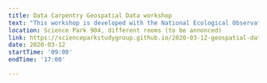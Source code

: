 ```yaml
---
title: Data Carpentry Geospatial Data workshop
text: "This workshop is developed with the National Ecological Observatory Network (NEON). It focuses on working with geospatial data - managing and understanding spatial data formats, understanding coordinate reference systems, and working with raster and vector data in R for analysis and visualization. Workshop dates are now definitive."
location: Science Park 904, different rooms (to be annonced)
link: https://scienceparkstudygroup.github.io/2020-03-12-geospatial-data-workshop/
date: 2020-03-12
startTime: '09:00'
endTime: '17:00' 

---
```


